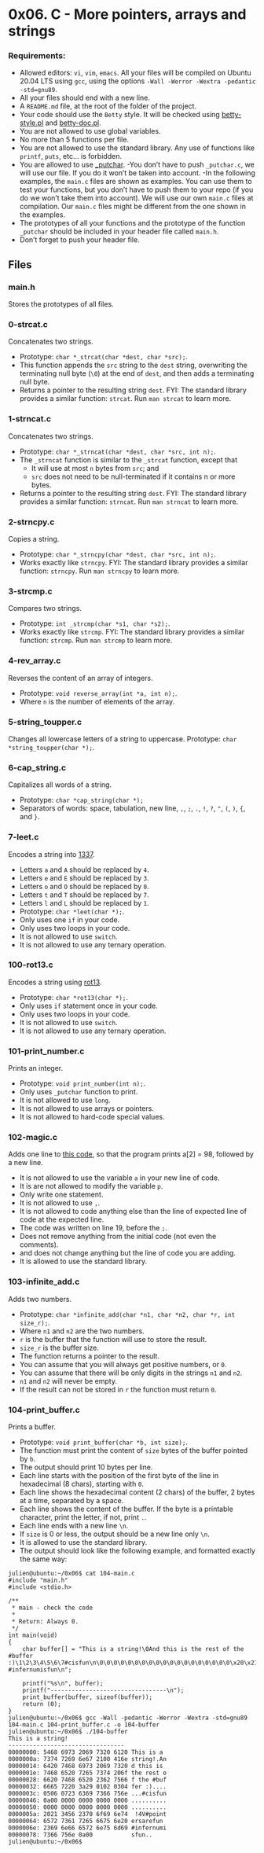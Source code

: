 # 0x06. C - More pointers, arrays and strings

### Requirements:
- Allowed editors: `vi`, `vim`, `emacs`.
All your files will be compiled on Ubuntu 20.04 LTS using `gcc`, using the options `-Wall -Werror -Wextra -pedantic -std=gnu89`.
- All your files should end with a new line.
- A `README.md` file, at the root of the folder of the project.
- Your code should use the `Betty` style. It will be checked using [betty-style.pl](https://github.com/holbertonschool/Betty/blob/master/betty-style.pl) and [betty-doc.pl](https://github.com/holbertonschool/Betty/blob/master/betty-doc.pl).
- You are not allowed to use global variables.
- No more than 5 functions per file.
- You are not allowed to use the standard library. Any use of functions like `printf`, `puts`, etc… is forbidden.
- You are allowed to use [_putchar](https://github.com/holbertonschool/_putchar.c/blob/master/_putchar.c).
 -You don’t have to push `_putchar.c`, we will use our file. If you do it won’t be taken into account.
 -In the following examples, the `main.c` files are shown as examples. You can use them to test your functions, but you don’t have to push them to your repo (if you do we won’t take them into account). We will use our own `main.c` files at compilation. Our `main.c` files might be different from the one shown in the examples.
- The prototypes of all your functions and the prototype of the function `_putchar` should be included in your header file called `main.h`.
- Don’t forget to push your header file.

## Files
### main.h
Stores the prototypes of all files.

### 0-strcat.c
Concatenates two strings.
- Prototype: `char *_strcat(char *dest, char *src);`.
- This function appends the `src` string to the `dest` string, overwriting the terminating null byte (`\0`) at the end of `dest`, and then adds a terminating null byte.
- Returns a pointer to the resulting string `dest`.
FYI: The standard library provides a similar function: `strcat`. Run `man strcat` to learn more.

### 1-strncat.c
Concatenates two strings.
- Prototype: `char *_strncat(char *dest, char *src, int n);`.
- The `_strncat` function is similar to the `_strcat` function, except that
	- It will use at most `n` bytes from `src`; and
	- `src` does not need to be null-terminated if it contains n or more bytes.
- Returns a pointer to the resulting string `dest`.
FYI: The standard library provides a similar function: `strncat`. Run `man strncat` to learn more.

### 2-strncpy.c
Copies a string.
- Prototype: `char *_strncpy(char *dest, char *src, int n);`.
- Works exactly like `strncpy`.
FYI: The standard library provides a similar function: `strncpy`. Run `man strncpy` to learn more.

### 3-strcmp.c
Compares two strings.
- Prototype: `int _strcmp(char *s1, char *s2);`.
- Works exactly like `strcmp`.
FYI: The standard library provides a similar function: `strcmp`. Run `man strcmp` to learn more.

### 4-rev_array.c
Reverses the content of an array of integers.
- Prototype: `void reverse_array(int *a, int n);`.
- Where `n` is the number of elements of the array.

### 5-string_toupper.c
Changes all lowercase letters of a string to uppercase.
Prototype: `char *string_toupper(char *);`.

### 6-cap_string.c
Capitalizes all words of a string.
- Prototype: `char *cap_string(char *);`
- Separators of words: space, tabulation, new line, `,`, `;`, `.`, `!`, `?`, `"`, `(`, `)`, `{`, and `}`.

### 7-leet.c
Encodes a string into [1337](https://en.wikipedia.org/wiki/Leet).

- Letters `a` and `A` should be replaced by `4`.
- Letters `e` and `E` should be replaced by `3`.
- Letters `o` and `O` should be replaced by `0`.
- Letters `t` and `T` should be replaced by `7`.
- Letters `l` and `L` should be replaced by `1`.
- Prototype: `char *leet(char *);`.
- Only uses one `if` in your code.
- Only uses two loops in your code.
- It is not allowed to use `switch`.
- It is not allowed to use any ternary operation.

### 100-rot13.c
Encodes a string using [rot13](https://en.wikipedia.org/wiki/ROT13).
- Prototype: `char *rot13(char *);`.
- Only uses `if` statement once in your code.
- Only uses two loops in your code.
- It is not allowed to use `switch`.
- It is not allowed to use any ternary operation.

### 101-print_number.c
Prints an integer.
- Prototype: `void print_number(int n);`.
- Only uses `_putchar` function to print.
- It is not allowed to use `long`.
- It is not allowed to use arrays or pointers.
- It is not allowed to hard-code special values.

### 102-magic.c
Adds one line to [this code](https://github.com/holbertonschool/make_magic_happen/blob/master/magic.c), so that the program prints a[2] = 98, followed by a new line.
- It is not allowed to use the variable `a` in your new line of code.
- It is are not allowed to modify the variable `p`.
- Only write one statement.
- It is not allowed to use `,`.
- It is not allowed to code anything else than the line of expected line of code at the expected line.
- The code was written on line 19, before the `;`.
- Does not remove anything from the initial code (not even the comments).
- and does not change anything but the line of code you are adding.
- It is allowed to use the standard library.

### 103-infinite_add.c
Adds two numbers.
- Prototype: `char *infinite_add(char *n1, char *n2, char *r, int size_r);`.
- Where `n1` and `n2` are the two numbers.
- `r` is the buffer that the function will use to store the result.
- `size_r` is the buffer size.
- The function returns a pointer to the result.
- You can assume that you will always get positive numbers, or `0`.
- You can assume that there will be only digits in the strings `n1` and `n2`.
- `n1` and `n2` will never be empty.
- If the result can not be stored in `r` the function must return `0`.

### 104-print_buffer.c
Prints a buffer.
- Prototype: `void print_buffer(char *b, int size);`.
- The function must print the content of `size` bytes of the buffer pointed by `b`.
- The output should print 10 bytes per line.
- Each line starts with the position of the first byte of the line in hexadecimal (8 chars), starting with `0`.
- Each line shows the hexadecimal content (2 chars) of the buffer, 2 bytes at a time, separated by a space.
- Each line shows the content of the buffer. If the byte is a printable character, print the letter, if not, print `.`.
- Each line ends with a new line `\n`.
- If `size` is 0 or less, the output should be a new line only `\n`.
- It is allowed to use the standard library.
- The output should look like the following example, and formatted exactly the same way:

```
julien@ubuntu:~/0x06$ cat 104-main.c
#include "main.h"
#include <stdio.h>

/**
 * main - check the code
 *
 * Return: Always 0.
 */
int main(void)
{
    char buffer[] = "This is a string!\0And this is the rest of the #buffer :)\1\2\3\4\5\6\7#cisfun\n\0\0\0\0\0\0\0\0\0\0\0\0\0\0\0\0\0\0\0\x20\x21\x34\x56#pointersarefun #infernumisfun\n";

    printf("%s\n", buffer);
    printf("---------------------------------\n");
    print_buffer(buffer, sizeof(buffer));
    return (0);
}
julien@ubuntu:~/0x06$ gcc -Wall -pedantic -Werror -Wextra -std=gnu89 104-main.c 104-print_buffer.c -o 104-buffer
julien@ubuntu:~/0x06$ ./104-buffer 
This is a string!
---------------------------------
00000000: 5468 6973 2069 7320 6120 This is a 
0000000a: 7374 7269 6e67 2100 416e string!.An
00000014: 6420 7468 6973 2069 7320 d this is 
0000001e: 7468 6520 7265 7374 206f the rest o
00000028: 6620 7468 6520 2362 7566 f the #buf
00000032: 6665 7220 3a29 0102 0304 fer :)....
0000003c: 0506 0723 6369 7366 756e ...#cisfun
00000046: 0a00 0000 0000 0000 0000 ..........
00000050: 0000 0000 0000 0000 0000 ..........
0000005a: 2021 3456 2370 6f69 6e74  !4V#point
00000064: 6572 7361 7265 6675 6e20 ersarefun 
0000006e: 2369 6e66 6572 6e75 6d69 #infernumi
00000078: 7366 756e 0a00           sfun..
julien@ubuntu:~/0x06$ 
```

